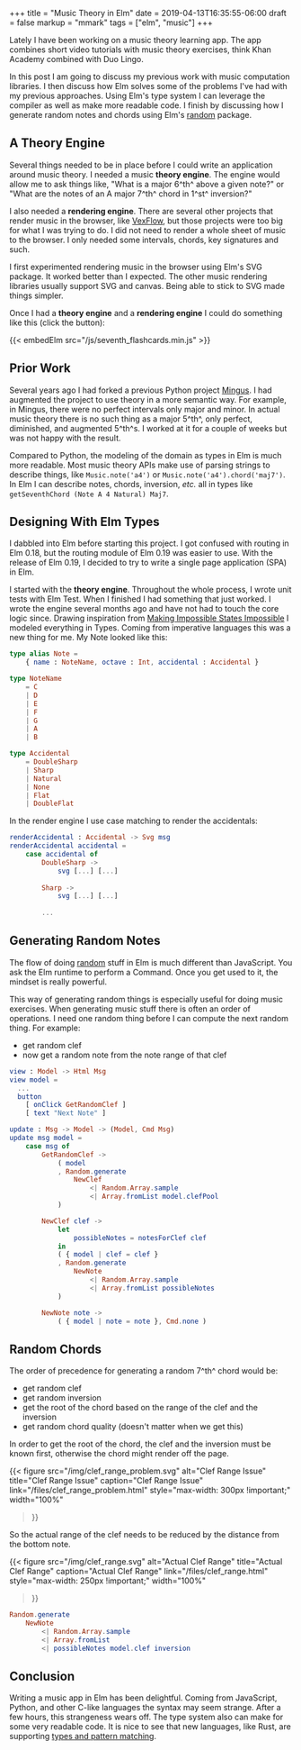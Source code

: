 +++
title = "Music Theory in Elm"
date = 2019-04-13T16:35:55-06:00
draft = false
markup = "mmark"
tags = ["elm", "music"]
+++

Lately I have been working on a music theory learning app. The app combines short video tutorials with music theory exercises, think Khan Academy combined with Duo Lingo.

In this post I am going to discuss my previous work with music computation libraries. I then discuss how Elm solves some of the problems I've had with my previous approaches. Using Elm's type system I can leverage the compiler as well as make more readable code. I finish by discussing how I generate random notes and chords using Elm's [random](https://package.elm-lang.org/packages/elm/random/latest/) package.

## A Theory Engine

Several things needed to be in place before I could write an application around music theory. I needed a music **theory engine**. The engine would allow me to ask things like, "What is a major 6^th^ above a given note?" or "What are the notes of an A major 7^th^ chord in 1^st^ inversion?"

I also needed a **rendering engine**. There are several other projects that render music in the browser, like [VexFlow](http://www.vexflow.com/), but those projects were too big for what I was trying to do. I did not need to render a whole sheet of music to the browser. I only needed some intervals, chords, key signatures and such.

I first experimented rendering music in the browser using Elm's SVG package. It worked better than I expected. The other music rendering libraries usually support SVG and canvas. Being able to stick to SVG made things simpler.

Once I had a **theory engine** and a **rendering engine** I could do something like this (click the button):

{{< embedElm src="/js/seventh_flashcards.min.js" >}}

## Prior Work

Several years ago I had forked a previous Python project [Mingus](https://github.com/bspaans/python-mingus). I had augmented the project to use theory in a more semantic way. For example, in Mingus, there were no perfect intervals only major and minor. In actual music theory there is no such thing as a major 5^th^, only perfect, diminished, and augmented 5^th^s. I worked at it for a couple of weeks but was not happy with the result.

Compared to Python, the modeling of the domain as types in Elm is much more readable. Most music theory APIs make use of parsing strings to describe things, like `Music.note('a4')` or `Music.note('a4').chord('maj7')`. In Elm I can describe notes, chords, inversion, *etc.* all in types like `getSeventhChord (Note A 4 Natural) Maj7`.

## Designing With Elm Types 

I dabbled into Elm before starting this project. I got confused with routing in Elm 0.18, but the routing module of Elm 0.19 was easier to use. With the release of Elm 0.19, I decided to try to write a single page application (SPA) in Elm.

I started with the **theory engine**. Throughout the whole process, I wrote unit tests with Elm Test. When I finished I had something that just worked. I wrote the engine several months ago and have not had to touch the core logic since. Drawing inspiration from [Making Impossible States Impossible](https://youtu.be/IcgmSRJHu_8) I modeled everything in Types. Coming from imperative languages this was a new thing for me. My Note looked like this:

```Elm
type alias Note =
    { name : NoteName, octave : Int, accidental : Accidental }

type NoteName
    = C
    | D
    | E
    | F
    | G
    | A
    | B

type Accidental
    = DoubleSharp
    | Sharp
    | Natural
    | None
    | Flat
    | DoubleFlat
```

In the render engine I use case matching to render the accidentals:

```Elm
renderAccidental : Accidental -> Svg msg
renderAccidental accidental =
    case accidental of
        DoubleSharp ->
            svg [...] [...]
        
        Sharp ->
            svg [...] [...]
        
        ...
```

## Generating Random Notes

The flow of doing [random](https://package.elm-lang.org/packages/elm/random/latest/) stuff in Elm is much different than JavaScript. You ask the Elm runtime to perform a Command. Once you get used to it, the mindset is really powerful.

This way of generating random things is especially useful for doing music exercises. When generating music stuff there is often an order of operations. I need one random thing before I can compute the next random thing. For example:

- get random clef
- now get a random note from the note range of that clef

```elm
view : Model -> Html Msg
view model =
  ...
  button
    [ onClick GetRandomClef ]
    [ text "Next Note" ]

update : Msg -> Model -> (Model, Cmd Msg)
update msg model =
    case msg of
        GetRandomClef ->
            ( model
            , Random.generate
                NewClef
                    <| Random.Array.sample
                    <| Array.fromList model.clefPool
            )

        NewClef clef ->
            let
                possibleNotes = notesForClef clef
            in
            ( { model | clef = clef }
            , Random.generate
                NewNote
                    <| Random.Array.sample
                    <| Array.fromList possibleNotes
            )

        NewNote note ->
            ( { model | note = note }, Cmd.none )
```

## Random Chords

The order of precedence for generating a random 7^th^ chord would be:

- get random clef
- get random inversion
- get the root of the chord based on the range of the clef and the inversion
- get random chord quality (doesn't matter when we get this)

In order to get the root of the chord, the clef and the inversion must be known first, otherwise the chord might render off the page.

{{< figure
  src="/img/clef_range_problem.svg"
  alt="Clef Range Issue"
  title="Clef Range Issue"
  caption="Clef Range Issue"
  link="/files/clef_range_problem.html"
  style="max-width: 300px !important;"
  width="100%"
>}}

So the actual range of the clef needs to be reduced by the distance from the bottom note.

{{< figure
  src="/img/clef_range.svg"
  alt="Actual Clef Range"
  title="Actual Clef Range"
  caption="Actual Clef Range"
  link="/files/clef_range.html"
  style="max-width: 250px !important;"
  width="100%"
>}}

```elm
Random.generate
    NewNote
        <| Random.Array.sample
        <| Array.fromList
        <| possibleNotes model.clef inversion
```

## Conclusion

Writing a music app in Elm has been delightful. Coming from JavaScript, Python, and other C-like languages the syntax may seem strange. After a few hours, this strangeness wears off. The type system also can make for some very readable code. It is nice to see that new languages, like Rust, are supporting [types and pattern matching](https://doc.rust-lang.org/book/match.html).

